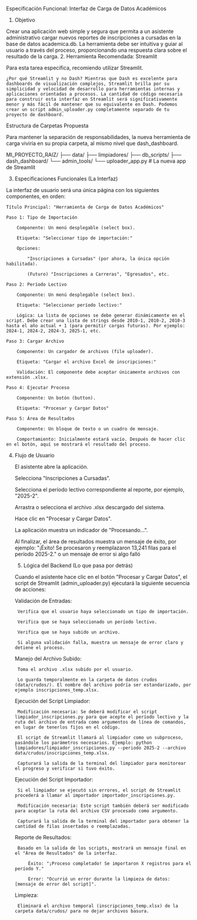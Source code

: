 Especificación Funcional: Interfaz de Carga de Datos Académicos
1. Objetivo

Crear una aplicación web simple y segura que permita a un asistente administrativo cargar nuevos reportes de inscripciones a cursadas en la base de datos academica.db. La herramienta debe ser intuitiva y guiar al usuario a través del proceso, proporcionando una respuesta clara sobre el resultado de la carga.
2. Herramienta Recomendada: Streamlit

Para esta tarea específica, recomiendo utilizar Streamlit.

    ¿Por qué Streamlit y no Dash? Mientras que Dash es excelente para dashboards de visualización complejos, Streamlit brilla por su simplicidad y velocidad de desarrollo para herramientas internas y aplicaciones orientadas a procesos. La cantidad de código necesaria para construir esta interfaz en Streamlit será significativamente menor y más fácil de mantener que su equivalente en Dash. Podemos crear un script admin_uploader.py completamente separado de tu proyecto de dashboard.
Estructura de Carpetas Propuesta

Para mantener la separación de responsabilidades, la nueva herramienta de carga viviría en su propia carpeta, al mismo nivel que dash_dashboard.

MI_PROYECTO_RAIZ/
├── data/
├── limpiadores/
├── db_scripts/
├── dash_dashboard/
└── admin_tools/
    └── uploader_app.py   # La nueva app de Streamlit


3. Especificaciones Funcionales (La Interfaz)

La interfaz de usuario será una única página con los siguientes componentes, en orden:

    Título Principal: "Herramienta de Carga de Datos Académicos"

    Paso 1: Tipo de Importación

        Componente: Un menú desplegable (select box).

        Etiqueta: "Seleccionar tipo de importación:"

        Opciones:

            "Inscripciones a Cursadas" (por ahora, la única opción habilitada).

            (Futuro) "Inscripciones a Carreras", "Egresados", etc.

    Paso 2: Período Lectivo

        Componente: Un menú desplegable (select box).

        Etiqueta: "Seleccionar período lectivo:"

        Lógica: La lista de opciones se debe generar dinámicamente en el script. Debe crear una lista de strings desde 2010-1, 2010-2, 2010-3 hasta el año actual + 1 (para permitir cargas futuras). Por ejemplo: 2024-1, 2024-2, 2024-3, 2025-1, etc.

    Paso 3: Cargar Archivo

        Componente: Un cargador de archivos (file uploader).

        Etiqueta: "Cargar el archivo Excel de inscripciones:"

        Validación: El componente debe aceptar únicamente archivos con extensión .xlsx.

    Paso 4: Ejecutar Proceso

        Componente: Un botón (button).

        Etiqueta: "Procesar y Cargar Datos"

    Paso 5: Área de Resultados

        Componente: Un bloque de texto o un cuadro de mensaje.

        Comportamiento: Inicialmente estará vacío. Después de hacer clic en el botón, aquí se mostrará el resultado del proceso.

4. Flujo de Usuario

    El asistente abre la aplicación.

    Selecciona "Inscripciones a Cursadas".

    Selecciona el período lectivo correspondiente al reporte, por ejemplo, "2025-2".

    Arrastra o selecciona el archivo .xlsx descargado del sistema.

    Hace clic en "Procesar y Cargar Datos".

    La aplicación muestra un indicador de "Procesando...".

    Al finalizar, el área de resultados muestra un mensaje de éxito, por ejemplo: "¡Éxito! Se procesaron y reemplazaron 13,241 filas para el período 2025-2." o un mensaje de error si algo falló
    
    5. Lógica del Backend (Lo que pasa por detrás)

    Cuando el asistente hace clic en el botón "Procesar y Cargar Datos", el script de Streamlit (admin_uploader.py) ejecutará la siguiente secuencia de acciones:

    Validación de Entradas:

        Verifica que el usuario haya seleccionado un tipo de importación.

        Verifica que se haya seleccionado un período lectivo.

        Verifica que se haya subido un archivo.

        Si alguna validación falla, muestra un mensaje de error claro y detiene el proceso.

    Manejo del Archivo Subido:

        Toma el archivo .xlsx subido por el usuario.

        Lo guarda temporalmente en la carpeta de datos crudos (data/crudos/). El nombre del archivo podría ser estandarizado, por ejemplo inscripciones_temp.xlsx.

    Ejecución del Script Limpiador:

        Modificación necesaria: Se deberá modificar el script limpiador_inscripciones.py para que acepte el período lectivo y la ruta del archivo de entrada como argumentos de línea de comandos, en lugar de tenerlos fijos en el código.

        El script de Streamlit llamará al limpiador como un subproceso, pasándole los parámetros necesarios. Ejemplo: python limpiadores/limpiador_inscripciones.py --periodo 2025-2 --archivo data/crudos/inscripciones_temp.xlsx.

        Capturará la salida de la terminal del limpiador para monitorear el progreso y verificar si tuvo éxito.

    Ejecución del Script Importador:

        Si el limpiador se ejecutó sin errores, el script de Streamlit procederá a llamar al importador importador_inscripciones.py.

        Modificación necesaria: Este script también deberá ser modificado para aceptar la ruta del archivo CSV procesado como argumento.

        Capturará la salida de la terminal del importador para obtener la cantidad de filas insertadas o reemplazadas.

    Reporte de Resultados:

        Basado en la salida de los scripts, mostrará un mensaje final en el "Área de Resultados" de la interfaz.

            Éxito: "¡Proceso completado! Se importaron X registros para el período Y."

            Error: "Ocurrió un error durante la limpieza de datos: [mensaje de error del script]".

    Limpieza:

        Eliminará el archivo temporal (inscripciones_temp.xlsx) de la carpeta data/crudos/ para no dejar archivos basura.